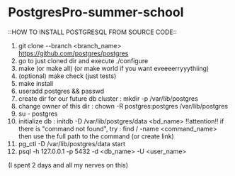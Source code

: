 # PostgresPro-summer-school

::HOW TO INSTALL POSTGRESQL FROM SOURCE CODE::

1) git clone --branch <branch_name> https://github.com/postgres/postgres
2) go to just cloned dir and execute ./configure
3) make (or make all) (or make world if you want eveeeerryyythiing)
4) (optional) make check (just tests)
5) make install
6) useradd postgres && passwd <password>
7) create dir for our future db cluster : mkdir -p /var/lib/postgres
8) change owner of this dir : chown -R postgres:postgres /var/lib/postgres
9) su - postgres
10) initialize db : initdb -D /var/lib/postgres/data <bd_name>
    !!attention!!
    if there is "command not found", try : find / -name <command_name>
    then use the full path to the command (or create link)
11) pg_ctl -D /var/lib/postgres/data start
12) psql -h 127.0.0.1 -p 5432 -d <db_name> -U <user_name>

(I spent 2 days and all my nerves on this)
